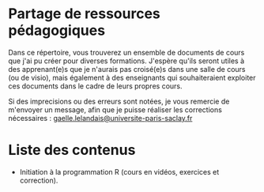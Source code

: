 # Partage de ressources pédagogiques

Dans ce répertoire, vous trouverez un ensemble de documents de cours que j'ai pu créer pour diverses formations. J'espère qu'ils seront utiles à des apprenant(e)s que je n'aurais pas croisé(e)s dans une salle de cours (ou de visio), mais également à des enseignants qui souhaiteraient exploiter ces documents dans le cadre de leurs propres cours. 

Si des imprecisions ou des erreurs sont notées, je vous remercie de m'envoyer un message, afin que je puisse réaliser les corrections nécessaires : <gaelle.lelandais@universite-paris-saclay.fr>

# Liste des contenus

- Initiation à la programmation R (cours en vidéos, exercices et correction).
